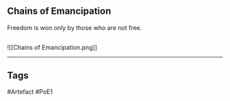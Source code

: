 ## Chains of Emancipation
Freedom is won only by those who are not free.
##
![[Chains of Emancipation.png]]

---
## Tags
#Artefact
#PoE1
